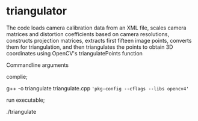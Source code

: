 # triangulator
The code loads camera calibration data from an XML file, scales camera matrices and distortion coefficients based on camera resolutions, constructs projection matrices, extracts first fifteen image points, converts them for triangulation, and then triangulates the points to obtain 3D coordinates using OpenCV's triangulatePoints function

Commandline arguments

complie;  

g++ -o triangulate triangulate.cpp `'pkg-config --cflags --libs opencv4'`

run executable;

./triangulate
